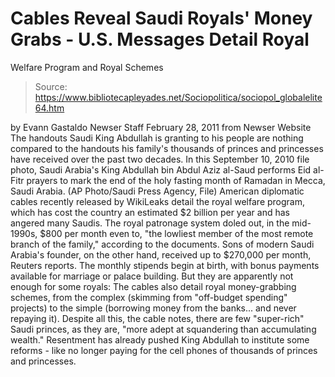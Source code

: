# Cables Reveal Saudi Royals' Money Grabs - U.S. Messages Detail Royal 
Welfare Program and Royal Schemes

> Source: https://www.bibliotecapleyades.net/Sociopolitica/sociopol_globalelite64.htm

by Evann Gastaldo
Newser Staff
February 28, 2011
from
Newser
Website
The handouts Saudi King Abdullah is
granting to his people are nothing compared
to the handouts his family's thousands of princes and princesses have
received over the past two decades.
In this September 10, 2010
file photo, Saudi Arabia's King Abdullah bin Abdul Aziz al-Saud
performs Eid al-Fitr prayers
to mark the end of the holy fasting month of Ramadan in Mecca, Saudi Arabia.
(AP Photo/Saudi Press Agency, File)
American diplomatic cables recently
released by WikiLeaks detail the royal welfare program, which has
cost the country an estimated $2 billion per year and has angered many
Saudis.
The royal patronage system doled out, in the
mid-1990s, $800 per month even to,
"the lowliest member of the most remote
branch of the family," according to the documents.
Sons of modern Saudi Arabia's founder, on the
other hand, received up to $270,000 per month,
Reuters reports.
The monthly stipends begin at birth, with bonus payments available for
marriage or palace building. But they are apparently not enough for some
royals:
The cables also detail royal money-grabbing
schemes, from the complex (skimming from "off-budget spending" projects)
to the simple (borrowing money from the banks... and never repaying it).
Despite all this, the cable notes, there are few
"super-rich" Saudi princes, as they are,
"more adept at squandering than accumulating
wealth."
Resentment has already pushed King Abdullah to
institute some reforms - like no longer paying for the cell phones of
thousands of princes and princesses.
